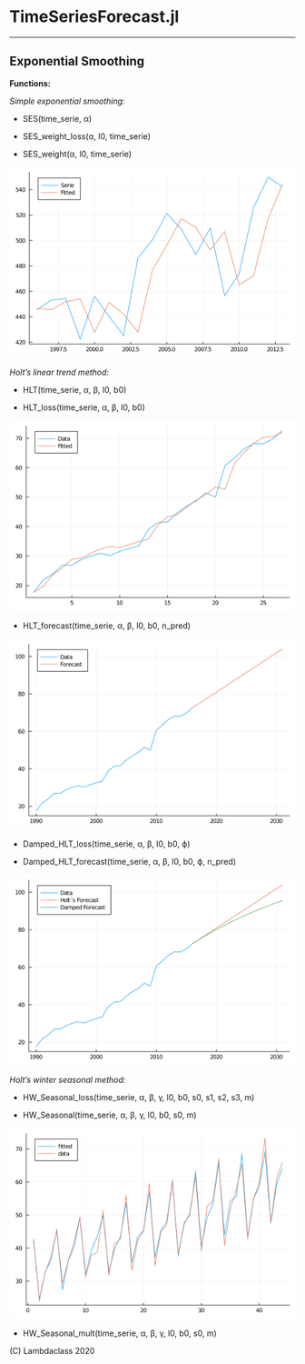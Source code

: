 # TimeSeriesForecast.jl
---
## Exponential Smoothing 

**Functions:**

*Simple exponential smoothing:*

- SES(time_serie, α)

- SES_weight_loss(α, l0, time_serie)

- SES_weight(α, l0, time_serie)

![](images/SES.png)

*Holt’s linear trend method:*

- HLT(time_serie, α, β, l0, b0)

- HLT_loss(time_serie, α, β, l0, b0)

![](images/trend.png)

- HLT_forecast(time_serie, α, β, l0, b0, n_pred)

![](images/forecast.png)

- Damped_HLT_loss(time_serie, α, β, l0, b0, ϕ)

- Damped_HLT_forecast(time_serie, α, β, l0, b0, ϕ, n_pred)

![](images/Damped.png)

*Holt’s winter seasonal method:*

- HW_Seasonal_loss(time_serie, α, β, γ, l0, b0, s0, s1, s2, s3, m)

- HW_Seasonal(time_serie, α, β, γ, l0, b0, s0, m)

![](images/season.png)

- HW_Seasonal_mult(time_serie, α, β, γ, l0, b0, s0, m)


(C) Lambdaclass 2020
